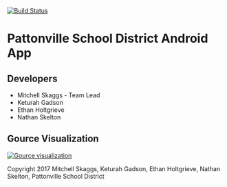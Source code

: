 [![Build Status](https://travis-ci.org/Pattonville-App-Development-Team/Android-App.svg?branch=master)](https://travis-ci.org/Pattonville-App-Development-Team/Android-App)
# Pattonville School District Android App

## Developers
- Mitchell Skaggs - Team Lead
- Keturah Gadson
- Ethan Holtgrieve
- Nathan Skelton

## Gource Visualization
[![Gource visualization](https://img.youtube.com/vi/8YGtw4NcLJU/0.jpg)](https://www.youtube.com/watch?v=8YGtw4NcLJU)

Copyright 2017 Mitchell Skaggs, Keturah Gadson, Ethan Holtgrieve, Nathan Skelton, Pattonville School District
